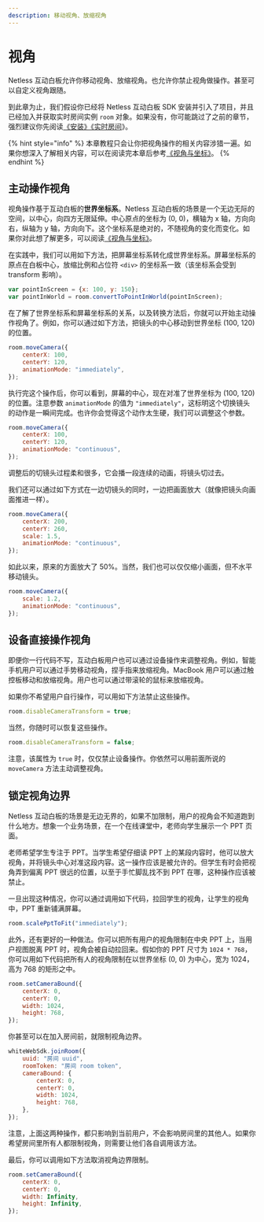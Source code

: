 ```yaml
---
description: 移动视角、放缩视角
---
```


# 视角

Netless 互动白板允许你移动视角、放缩视角。也允许你禁止视角做操作。甚至可以自定义视角跟随。

到此章为止，我们假设你已经将 Netless 互动白板 SDK 安装并引入了项目，并且已经加入并获取实时房间实例 `room` 对象。如果没有，你可能跳过了之前的章节，强烈建议你先阅读[《安装》](https://developer.netless.group/javascript/installation)[《实时房间](https://developer.netless.group/javascript/realtime-room)》。

{% hint style="info" %}
本章教程只会让你把视角操作的相关内容涉猎一遍。如果你想深入了解相关内容，可以在阅读完本章后参考[《视角与坐标》](https://developer.netless.group/documents/client/view-and-coordinates)。
{% endhint %}

## 主动操作视角

视角操作基于互动白板的**世界坐标系**。Netless 互动白板的场景是一个无边无际的空间，以中心，向四方无限延伸。中心原点的坐标为 \(0, 0\)，横轴为 x 轴，方向向右，纵轴为 y 轴，方向向下。这个坐标系是绝对的，不随视角的变化而变化。如果你对此想了解更多，可以阅读[《视角与坐标》](https://developer.netless.group/documents/client/view-and-coordinates)。

在实践中，我们可以用如下方法，把屏幕坐标系转化成世界坐标系。屏幕坐标系的原点在白板中心，放缩比例和占位符 `<div>` 的坐标系一致（该坐标系会受到 transform 影响）。

```javascript
var pointInScreen = {x: 100, y: 150};
var pointInWorld = room.convertToPointInWorld(pointInScreen);
```

在了解了世界坐标系和屏幕坐标系的关系，以及转换方法后，你就可以开始主动操作视角了。例如，你可以通过如下方法，把镜头的中心移动到世界坐标 \(100, 120\) 的位置。

```javascript
room.moveCamera({
    centerX: 100,
    centerY: 120,
    animationMode: "immediately",
});
```

执行完这个操作后，你可以看到，屏幕的中心，现在对准了世界坐标为 \(100, 120\) 的位置。注意参数 `animationMode` 的值为 `"immediately"`，这标明这个切换镜头的动作是一瞬间完成。也许你会觉得这个动作太生硬，我们可以调整这个参数。

```javascript
room.moveCamera({
    centerX: 100,
    centerY: 120,
    animationMode: "continuous",
});
```

调整后的切镜头过程柔和很多，它会播一段连续的动画，将镜头切过去。

我们还可以通过如下方式在一边切镜头的同时，一边把画面放大（就像把镜头向画面推进一样）。

```javascript
room.moveCamera({
    centerX: 200,
    centerY: 260,
    scale: 1.5,
    animationMode: "continuous",
});
```

如此以来，原来的方面放大了 50%。当然，我们也可以仅仅缩小画面，但不水平移动镜头。

```javascript
room.moveCamera({
    scale: 1.2,
    animationMode: "continuous",
});
```

## 设备直接操作视角

即便你一行代码不写，互动白板用户也可以通过设备操作来调整视角。例如，智能手机用户可以通过手势移动视角，捏手指来放缩视角。MacBook 用户可以通过触控板移动和放缩视角。用户也可以通过带滚轮的鼠标来放缩视角。

如果你不希望用户自行操作，可以用如下方法禁止这些操作。

```javascript
room.disableCameraTransform = true;
```

当然，你随时可以恢复这些操作。

```javascript
room.disableCameraTransform = false;
```

注意，该属性为 `true` 时，仅仅禁止设备操作。你依然可以用前面所说的 `moveCamera` 方法主动调整视角。

## 锁定视角边界

Netless 互动白板的场景是无边无界的，如果不加限制，用户的视角会不知道跑到什么地方。想象一个业务场景，在一个在线课堂中，老师向学生展示一个 PPT 页面。

老师希望学生专注于 PPT。当学生希望仔细读 PPT 上的某段内容时，他可以放大视角，并将镜头中心对准这段内容。这一操作应该是被允许的。但学生有时会把视角弄到偏离 PPT 很远的位置，以至于手忙脚乱找不到 PPT 在哪，这种操作应该被禁止。

一旦出现这种情况，你可以通过调用如下代码，拉回学生的视角，让学生的视角中，PPT 重新铺满屏幕。

```javascript
room.scalePptToFit("immediately");
```

此外，还有更好的一种做法。你可以把所有用户的视角限制在中央 PPT 上，当用户视图脱离 PPT 时，视角会被自动拉回来。假如你的 PPT 尺寸为 `1024 * 768`，你可以用如下代码把所有人的视角限制在以世界坐标 \(0, 0\) 为中心，宽为 1024，高为 768 的矩形之中。

```javascript
room.setCameraBound({
    centerX: 0,
    centerY: 0,
    width: 1024,
    height: 768,
});
```

你甚至可以在加入房间前，就限制视角边界。

```javascript
whiteWebSdk.joinRoom({
    uuid: "房间 uuid",
    roomToken: "房间 room token",
    cameraBound: {
        centerX: 0,
        centerY: 0,
        width: 1024,
        height: 768,
    },
});
```

注意，上面这两种操作，都只影响到当前用户，不会影响房间里的其他人。如果你希望房间里所有人都限制视角，则需要让他们各自调用该方法。

最后，你可以调用如下方法取消视角边界限制。

```javascript
room.setCameraBound({
    centerX: 0,
    centerY: 0,
    width: Infinity,
    height: Infinity,
});
```

